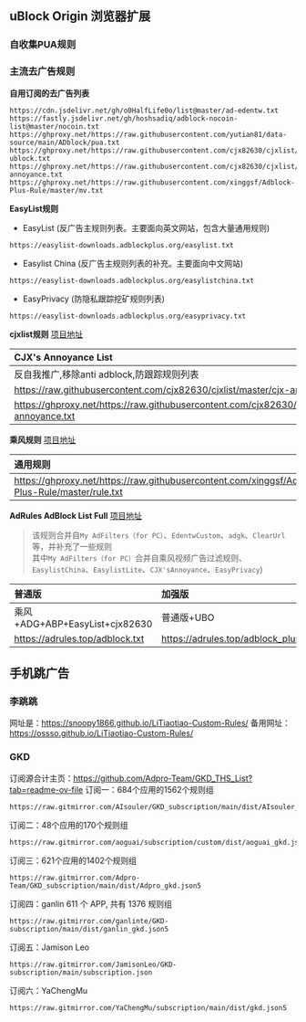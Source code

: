 ## uBlock Origin 浏览器扩展

### 自收集PUA规则

### 主流去广告规则

**自用订阅的去广告列表**
```
https://cdn.jsdelivr.net/gh/o0HalfLife0o/list@master/ad-edentw.txt
https://fastly.jsdelivr.net/gh/hoshsadiq/adblock-nocoin-list@master/nocoin.txt
https://ghproxy.net/https://raw.githubusercontent.com/yutian81/data-source/main/ADblock/pua.txt
https://ghproxy.net/https://raw.githubusercontent.com/cjx82630/cjxlist/master/cjx-ublock.txt
https://ghproxy.net/https://raw.githubusercontent.com/cjx82630/cjxlist/master/cjx-annoyance.txt
https://ghproxy.net/https://raw.githubusercontent.com/xinggsf/Adblock-Plus-Rule/master/mv.txt
```

**EasyList规则**
- EasyList (反广告主规则列表。主要面向英文网站，包含大量通用规则)
```
https://easylist-downloads.adblockplus.org/easylist.txt
```
- Easylist China (反广告主规则列表的补充。主要面向中文网站)
```
https://easylist-downloads.adblockplus.org/easylistchina.txt
```
- EasyPrivacy (防隐私跟踪挖矿规则列表)
```
https://easylist-downloads.adblockplus.org/easyprivacy.txt
```

**cjxlist规则** [项目地址](https://github.com/cjx82630/cjxlist)

| CJX's Annoyance List | CJX's uBlock list |
| :------ | :----- | 
| 反自我推广,移除anti adblock,防跟踪规则列表 | CJX's Annoyance List的补充 | 
| https://raw.githubusercontent.com/cjx82630/cjxlist/master/cjx-annoyance.txt | https://raw.githubusercontent.com/cjx82630/cjxlist/master/cjx-ublock.txt | 
| https://ghproxy.net/https://raw.githubusercontent.com/cjx82630/cjxlist/master/cjx-annoyance.txt | https://ghproxy.net/https://raw.githubusercontent.com/cjx82630/cjxlist/master/cjx-ublock.txt | 

**乘风规则** [项目地址](https://github.com/xinggsf/Adblock-Plus-Rule)

| 通用规则 | 视频规则 |
| :------ | :----- |
| https://ghproxy.net/https://raw.githubusercontent.com/xinggsf/Adblock-Plus-Rule/master/rule.txt | https://ghproxy.net/https://raw.githubusercontent.com/xinggsf/Adblock-Plus-Rule/master/mv.txt |

**AdRules AdBlock List Full** [项目地址](https://github.com/Cats-Team/AdRules)
> 该规则合并自`My AdFilters（for PC）`、`EdentwCustom`、`adgk`、`ClearUrl`等，并补充了一些规则  
> 其中`My AdFilters（for PC）`合并自乘风视频广告过滤规则、`EasylistChina`、`EasylistLite`、`CJX'sAnnoyance`、`EasyPrivacy`)

| 普通版 | 加强版 |
| :------ | :----- |
| 乘风+ADG+ABP+EasyList+cjx82630 | 普通版+UBO |
| https://adrules.top/adblock.txt | https://adrules.top/adblock_plus.txt |


## 手机跳广告

### 李跳跳
网址是：https://snoopy1866.github.io/LiTiaotiao-Custom-Rules/
备用网址：https://ossso.github.io/LiTiaotiao-Custom-Rules/

### GKD
订阅源合计主页：https://github.com/Adpro-Team/GKD_THS_List?tab=readme-ov-file
订阅一：684个应用的1562个规则组
```
https://raw.gitmirror.com/AIsouler/GKD_subscription/main/dist/AIsouler_gkd.json5
```
订阅二：48个应用的170个规则组
```
https://raw.gitmirror.com/aoguai/subscription/custom/dist/aoguai_gkd.json5
```
订阅三：621个应用的1402个规则组
```
https://raw.gitmirror.com/Adpro-Team/GKD_subscription/main/dist/Adpro_gkd.json5
```
订阅四：ganlin 611 个 APP, 共有 1376 规则组
```
https://raw.gitmirror.com/ganlinte/GKD-subscription/main/dist/ganlin_gkd.json5
```
订阅五：Jamison Leo
```
https://raw.gitmirror.com/JamisonLeo/GKD-subscription/main/subscription.json
```
订阅六：YaChengMu
```
https://raw.gitmirror.com/YaChengMu/subscription/main/dist/gkd.json5
```

